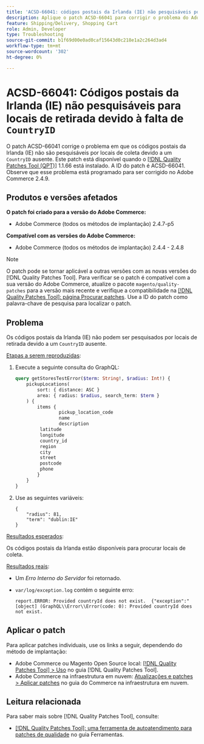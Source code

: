 ```yaml
---
title: 'ACSD-66041: códigos postais da Irlanda (IE) não pesquisáveis por locais de coleta devido à falta de CountryID'
description: Aplique o patch ACSD-66041 para corrigir o problema do Adobe Commerce, em que os códigos postais da Irlanda (IE) não eram pesquisáveis por locais de coleta devido a uma CountryID ausente.
feature: Shipping/Delivery, Shopping Cart
role: Admin, Developer
type: Troubleshooting
source-git-commit: b1f69d00e0ad0caf15643d0c218e1a2c264d3ad4
workflow-type: tm+mt
source-wordcount: '302'
ht-degree: 0%

---
```



# ACSD-66041: Códigos postais da Irlanda (IE) não pesquisáveis para locais de retirada devido à falta de `CountryID`

O patch ACSD-66041 corrige o problema em que os códigos postais da Irlanda (IE) não são pesquisáveis por locais de coleta devido a um `CountryID` ausente. Este patch está disponível quando o [[!DNL Quality Patches Tool (QPT)]](/help/tools/quality-patches-tool/quality-patches-tool-to-self-serve-quality-patches.md) 1.1.66 está instalado. A ID do patch é ACSD-66041. Observe que esse problema está programado para ser corrigido no Adobe Commerce 2.4.9.

## Produtos e versões afetados

**O patch foi criado para a versão do Adobe Commerce:**

* Adobe Commerce (todos os métodos de implantação) 2.4.7-p5

**Compatível com as versões do Adobe Commerce:**

* Adobe Commerce (todos os métodos de implantação) 2.4.4 - 2.4.8

>[!NOTE]
>
>O patch pode se tornar aplicável a outras versões com as novas versões do [!DNL Quality Patches Tool]. Para verificar se o patch é compatível com a sua versão do Adobe Commerce, atualize o pacote `magento/quality-patches` para a versão mais recente e verifique a compatibilidade na [[!DNL Quality Patches Tool]: página Procurar patches](https://experienceleague.adobe.com/tools/commerce-quality-patches/index.html?lang=pt-BR). Use a ID do patch como palavra-chave de pesquisa para localizar o patch.

## Problema

Os códigos postais da Irlanda (IE) não podem ser pesquisados por locais de retirada devido a um `CountryID` ausente.

<u>Etapas a serem reproduzidas</u>:

1. Execute a seguinte consulta do GraphQL:

   ```graphql
   query getStoresTestError($term: String!, $radius: Int!) {
       pickupLocations(
           sort: { distance: ASC }
           area: { radius: $radius, search_term: $term }
       ) {
           items {
                   pickup_location_code
                   name
                   description
   		    latitude
   		    longitude
   		    country_id
   		    region
   		    city
   		    street
   		    postcode
   		    phone
           }
       }
   }
   ```

1. Use as seguintes variáveis:

   ```
   {
       "radius": 81,
       "term": "dublin:IE"
   }
   ```

<u>Resultados esperados</u>:

Os códigos postais da Irlanda estão disponíveis para procurar locais de coleta.

<u>Resultados reais</u>:

* Um *Erro Interno do Servidor* foi retornado.
* `var/log/exception.log` contém o seguinte erro:

  ```
  report.ERROR: Provided countryId does not exist.  {"exception":"[object] (GraphQL\\Error\\Error(code: 0): Provided countryId does not exist.
  ```

## Aplicar o patch

Para aplicar patches individuais, use os links a seguir, dependendo do método de implantação:

* Adobe Commerce ou Magento Open Source local: [[!DNL Quality Patches Tool] > Uso](/help/tools/quality-patches-tool/usage.md) no guia [!DNL Quality Patches Tool].
* Adobe Commerce na infraestrutura em nuvem: [Atualizações e patches > Aplicar patches](https://experienceleague.adobe.com/docs/commerce-cloud-service/user-guide/develop/upgrade/apply-patches.html?lang=pt-BR) no guia do Commerce na infraestrutura em nuvem.

## Leitura relacionada

Para saber mais sobre [!DNL Quality Patches Tool], consulte:

* [[!DNL Quality Patches Tool]: uma ferramenta de autoatendimento para patches de qualidade](/help/tools/quality-patches-tool/quality-patches-tool-to-self-serve-quality-patches.md) no guia Ferramentas.
